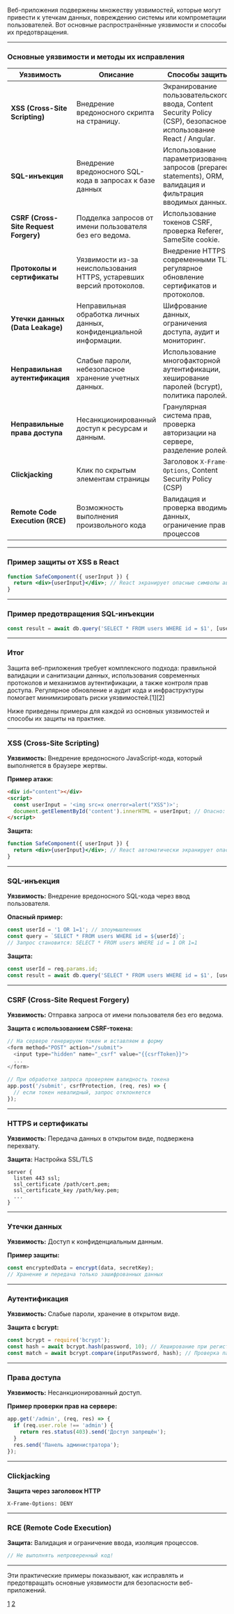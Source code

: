 Веб-приложения подвержены множеству уязвимостей, которые могут привести к утечкам данных, повреждению системы или компрометации пользователей. Вот основные распространённые уязвимости и способы их предотвращения.

---

### Основные уязвимости и методы их исправления

| Уязвимость                            | Описание                                                              | Способы защиты                                                                                                  |
| ------------------------------------- | --------------------------------------------------------------------- | --------------------------------------------------------------------------------------------------------------- |
| **XSS (Cross-Site Scripting)**        | Внедрение вредоносного скрипта на страницу.                           | Экранирование пользовательского ввода, Content Security Policy (CSP), безопасное использование React / Angular. |
| **SQL-инъекция**                      | Внедрение вредоносного SQL-кода в запросах к базе данных              | Использование параметризованных запросов (prepared statements), ORM, валидация и фильтрация вводимых данных.    |
| **CSRF (Cross-Site Request Forgery)** | Подделка запросов от имени пользователя без его ведома.               | Использование токенов CSRF, проверка Referer, SameSite cookie.                                                  |
| **Протоколы и сертификаты**           | Уязвимости из-за неиспользования HTTPS, устаревших версий протоколов. | Внедрение HTTPS с современными TLS, регулярное обновление сертификатов и протоколов.                            |
| **Утечки данных (Data Leakage)**      | Неправильная обработка личных данных, конфиденциальной информации.    | Шифрование данных, ограничения доступа, аудит и мониторинг.                                                     |
| **Неправильная аутентификация**       | Слабые пароли, небезопасное хранение учетных данных.                  | Использование многофакторной аутентификации, хеширование паролей (bcrypt), политика паролей.                    |
| **Неправильные права доступа**        | Несанкционированный доступ к ресурсам и данным.                       | Гранулярная система прав, проверка авторизации на сервере, разделение ролей.                                    |
| **Clickjacking**                      | Клик по скрытым элементам страницы                                    | Заголовок `X-Frame-Options`, Content Security Policy (CSP)                                                      |
| **Remote Code Execution (RCE)**       | Возможность выполнения произвольного кода                             | Валидация и проверка вводимых данных, ограничение прав процессов                                                |

---

### Пример защиты от XSS в React

```jsx
function SafeComponent({ userInput }) {
  return <div>{userInput}</div>; // React экранирует опасные символы автоматически
}
```

---

### Пример предотвращения SQL-инъекции

```js
const result = await db.query('SELECT * FROM users WHERE id = $1', [userId]);
```

---

### Итог

Защита веб-приложения требует комплексного подхода: правильной валидации и санитизации данных, использования современных протоколов и механизмов аутентификации, а также контроля прав доступа. Регулярное обновление и аудит кода и инфраструктуры помогает минимизировать риски уязвимостей.[1][2]

Ниже приведены примеры для каждой из основных уязвимостей и способы их защиты на практике.

---

### XSS (Cross-Site Scripting)

**Уязвимость:** Внедрение вредоносного JavaScript-кода, который выполняется в браузере жертвы.

**Пример атаки:**

```html
<div id="content"></div>
<script>
  const userInput = '<img src=x onerror=alert("XSS")>';
  document.getElementById('content').innerHTML = userInput; // Опасно: вставка как HTML
</script>
```

**Защита:**

```jsx
function SafeComponent({ userInput }) {
  return <div>{userInput}</div>; // React автоматически экранирует опасные символы
}
```

---

### SQL-инъекция

**Уязвимость:** Внедрение вредоносного SQL-кода через ввод пользователя.

**Опасный пример:**

```js
const userId = '1 OR 1=1'; // злоумышленник
const query = `SELECT * FROM users WHERE id = ${userId}`;
// Запрос становится: SELECT * FROM users WHERE id = 1 OR 1=1
```

**Защита:**

```js
const userId = req.params.id;
const result = await db.query('SELECT * FROM users WHERE id = $1', [userId]); // Параметризованный запрос
```

---

### CSRF (Cross-Site Request Forgery)

**Уязвимость:** Отправка запроса от имени пользователя без его ведома.

**Защита с использованием CSRF-токена:**

```js
// На сервере генерируем токен и вставляем в форму
<form method="POST" action="/submit">
  <input type="hidden" name="_csrf" value="{{csrfToken}}">
  ...
</form>
```

```js
// При обработке запроса проверяем валидность токена
app.post('/submit', csrfProtection, (req, res) => {
  // если токен невалидный, запрос отклоняется
});
```

---

### HTTPS и сертификаты

**Уязвимость:** Передача данных в открытом виде, подвержена перехвату.

**Защита:** Настройка SSL/TLS

```nginx
server {
  listen 443 ssl;
  ssl_certificate /path/cert.pem;
  ssl_certificate_key /path/key.pem;
  ...
}
```

---

### Утечки данных

**Уязвимость:** Доступ к конфиденциальным данным.

**Пример защиты:**

```js
const encryptedData = encrypt(data, secretKey);
// Хранение и передача только зашифрованных данных
```

---

### Аутентификация

**Уязвимость:** Слабые пароли, хранение в открытом виде.

**Защита с bcrypt:**

```js
const bcrypt = require('bcrypt');
const hash = await bcrypt.hash(password, 10); // Хеширование при регистрации
const match = await bcrypt.compare(inputPassword, hash); // Проверка пароля при входе
```

---

### Права доступа

**Уязвимость:** Несанкционированный доступ.

**Пример проверки прав на сервере:**

```js
app.get('/admin', (req, res) => {
  if (req.user.role !== 'admin') {
    return res.status(403).send('Доступ запрещён');
  }
  res.send('Панель администратора');
});
```

---

### Clickjacking

**Защита через заголовок HTTP**

```http
X-Frame-Options: DENY
```

---

### RCE (Remote Code Execution)

**Защита:** Валидация и ограничение ввода, изоляция процессов.

```js
// Не выполнять непроверенный код!
```

---

Эти практические примеры показывают, как исправлять и предотвращать основные уязвимости для безопасности веб-приложений.

[1](https://habr.com/ru/companies/itelma/articles/546372/)
[2](https://habr.com/ru/articles/925208/)

